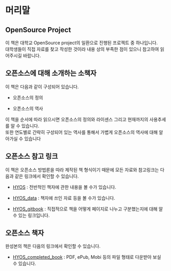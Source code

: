 # 머리말

## OpenSource Project

이 책은 대학교 OpenSource project의 일환으로 진행된 프로젝트 중 하나입니다. <br>
대학생들이 직접 자료를 찾고 작성한 것이라 내용 상의 부족한 점이 있으니 참고하여 읽어주시길 바랍니다.

## 오픈소스에 대해 소개하는 소책자

이 책은 다음과 같이 구성되어 있습니다.

* 오픈소스의 정의

* 오픈소스의 역사

이 책을 순서에 따라 읽으시면 오픈소스의 정의와 라이센스 그리고 현재까지의 사용추세를 알 수 있습니다. <br>
또한 연도별로 간략히 구성되어 있는 역사를 통해서 가볍게 오픈소스의 역사에 대해 알아가실 수 있습니다

## 오픈소스 참고 링크

이 책은 오픈소스 방법론을 따라 제작된 책 형식이기 때문에 모든 자료와 참고링크는 다음과 같은 링크에서 확인할 수 있습니다.

* [HYOS](https://github.com/gunoong011/HYOS) : 전반적인 책자에 관한 내용을 볼 수가 있습니다.

* [HYOS_data](https://github.com/gunoong011/HYOS_data) : 책자에 쓰인 자료 등을 볼 수가 있습니다.

* [HYOS_gitbook](https://github.com/gunoong011/HYOS_gitbook) : 직접적으로 책을 어떻게 페이지로 나누고 구분했는지에 대해 알 수 있는 링크입니다.

## 오픈소스 책자

완성본의 책은 다음의 링크에서 확인할 수 있습니다.

* [HYOS_completed_book](https://www.gitbook.com/book/habby9000/open-source/details) : PDF, ePub, Mobi 등의 파일 형태로 다운받아 보실 수 있습니다.
